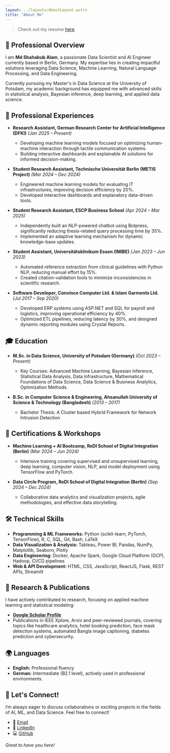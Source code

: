 ```yaml
---
layout: ../layouts/AboutLayout.astro
title: "About Me"
---
```


> Check out my resume [here](https://nabidalam.github.io/resume.pdf).

## 🌟 Professional Overview

I am **Md Shahabub Alam**, a passionate Data Scientist and AI Engineer currently based in Berlin, Germany. My expertise lies in creating impactful solutions leveraging Data Science, Machine Learning, Natural Language Processing, and Data Engineering.

Currently pursuing my Master's in Data Science at the University of Potsdam, my academic background has equipped me with advanced skills in statistical analysis, Bayesian inference, deep learning, and applied data science.

## 🚀 Professional Experiences

- **Research Assistant, German Research Center for Artificial Intelligence (DFKI)** *(Jan 2025 – Present)*  
  - Developing machine learning models focused on optimizing human-machine interaction through tactile communication systems.
  - Building interactive dashboards and explainable AI solutions for informed decision-making.

- **Student Research Assistant, Technische Universität Berlin (METIS Project)** *(Mar 2024 – Dec 2024)*  
  - Engineered machine learning models for evaluating IT infrastructures, improving decision efficiency by 20%.
  - Developed interactive dashboards and explanatory data-driven tools.

- **Student Research Assistant, ESCP Business School** *(Apr 2024 – Mar 2025)*  
  - Independently built an NLP-powered chatbot using Botpress, significantly reducing thesis-related query processing time by 35%.
  - Implemented an adaptive learning mechanism for dynamic knowledge-base updates.

- **Student Assistant, Universitätsklinikum Essen (IMIBE)** *(Jan 2023 – Jun 2023)*  
  - Automated reference extraction from clinical guidelines with Python NLP, reducing manual effort by 15%.
  - Created citation-validation tools to minimize inconsistencies in scientific research.

- **Software Developer, Convince Computer Ltd. & Islam Garments Ltd.** *(Jul 2017 – Sep 2020)*  
  - Developed ERP systems using ASP.NET and SQL for payroll and logistics, improving operational efficiency by 40%.
  - Optimized ETL pipelines, reducing latency by 30%, and designed dynamic reporting modules using Crystal Reports.

## 🎓 Education

- **M.Sc. in Data Science, University of Potsdam (Germany)** *(Oct 2023 – Present)*  
  - Key Courses: Advanced Machine Learning, Bayesian Inference, Statistical Data Analysis, Data Infrastructure, Mathematical Foundations of Data Science, Data Science & Business Analytics, Optimization Methods.

- **B.Sc. in Computer Science & Engineering, Ahsanullah University of Science & Technology (Bangladesh)** *(2013 – 2017)*  
  - Bachelor Thesis: A Cluster based Hybrid Framework for Network Intrusion Detection

## 📜 Certifications & Workshops

- **Machine Learning + AI Bootcamp, ReDI School of Digital Integration (Berlin)** *(Mar 2024 – Jun 2024)*  
  - Intensive training covering supervised and unsupervised learning, deep learning, computer vision, NLP, and model deployment using TensorFlow and PyTorch.

- **Data Circle Program, ReDI School of Digital Integration (Berlin)** *(Sep 2024 – Dec 2024)*  
  - Collaborative data analytics and visualization projects, agile methodologies, and effective data storytelling.

## 🛠️ Technical Skills

- **Programming & ML Frameworks:** Python (scikit-learn, PyTorch, TensorFlow), R, C, SQL, Git, Bash, LaTeX
- **Data Visualization & Analysis:** Tableau, Power BI, Pandas, NumPy, Matplotlib, Seaborn, Plotly
- **Data Engineering:** Docker, Apache Spark, Google Cloud Platform (GCP), Hadoop, CI/CD pipelines
- **Web & API Development:** HTML, CSS, JavaScript, ReactJS, Flask, REST APIs, Streamlit

## 🔬 Research & Publications

I have actively contributed to research, focusing on applied machine learning and statistical modeling:

- [**Google Scholar Profile**](https://scholar.google.com/citations?user=VO1pXNwAAAAJ&hl=en)
- Publications in IEEE Xplore, Arxiv and peer-reviewed journals, covering topics like healthcare analytics, hotel booking prediction, face mask detection systems, automated Bangla image captioning, diabetes prediction and cybersecurity.

## 🌍 Languages

- **English:** Professional fluency
- **German:** Intermediate (B2.1 level), actively used in professional environments.

## 🤝 Let's Connect!

I’m always eager to discuss collaborations or exciting projects in the fields of AI, ML, and Data Science. Feel free to connect!

- 📧 [Email](mailto:mshahabub.alam@gmail.com)
- 🔗 [LinkedIn](https://www.linkedin.com/in/msanabid/)
- 💻 [GitHub](https://github.com/NabidAlam)

_Great to have you here!_
